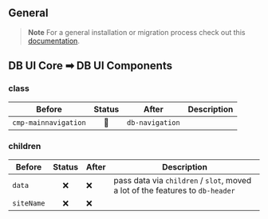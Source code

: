 ## General

> **Note**
> For a general installation or migration process check out
> this [documentation](https://www.npmjs.com/package/@db-ui/components).

## DB UI Core ➡ DB UI Components

### class

| Before               | Status | After           | Description |
|----------------------|:------:|-----------------|-------------|
| `cmp-mainnavigation` |   🔁   | `db-navigation` |             |

### children

| Before     | Status | After | Description                                                                   |
|------------|:------:|-------|-------------------------------------------------------------------------------|
| `data`     |   ❌    | ❌     | pass data via `children` / `slot`, moved a lot of the features to `db-header` |
| `siteName` |   ❌    | ❌     |                                                                               |

